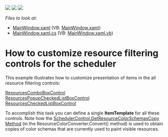 <!-- default badges list -->
![](https://img.shields.io/endpoint?url=https://codecentral.devexpress.com/api/v1/VersionRange/128656974/11.1.6%2B)
[![](https://img.shields.io/badge/Open_in_DevExpress_Support_Center-FF7200?style=flat-square&logo=DevExpress&logoColor=white)](https://supportcenter.devexpress.com/ticket/details/E3412)
[![](https://img.shields.io/badge/📖_How_to_use_DevExpress_Examples-e9f6fc?style=flat-square)](https://docs.devexpress.com/GeneralInformation/403183)
<!-- default badges end -->
<!-- default file list -->
*Files to look at*:

* [MainWindow.xaml](./CS/MainWindow.xaml) (VB: [MainWindow.xaml](./VB/MainWindow.xaml))
* [MainWindow.xaml.cs](./CS/MainWindow.xaml.cs) (VB: [MainWindow.xaml.vb](./VB/MainWindow.xaml.vb))
<!-- default file list end -->
# How to customize resource filtering controls for the scheduler


<p>This example illustrates how to customize presentation of items in the all resource filtering controls:</p><p><a href="http://documentation.devexpress.com/#WPF/clsDevExpressXpfSchedulerUIResourcesComboBoxControltopic"><u>ResourcesComboBoxControl</u></a><br />
<a href="http://documentation.devexpress.com/#WPF/clsDevExpressXpfSchedulerUIResourcesPopupCheckedListBoxControltopic"><u>ResourcesPopupCheckedListBoxControl</u></a><br />
<a href="http://documentation.devexpress.com/#WPF/clsDevExpressXpfSchedulerUIResourcesCheckedListBoxControltopic"><u>ResourcesCheckedListBoxControl</u></a></p><p>To accomplish this task you can define a single <strong>ItemTemplate</strong> for all these controls. Note how the <a href="http://documentation.devexpress.com/#WPF/DevExpressXpfSchedulerSchedulerControl_GetResourceColorSchemasCopytopic"><u>SchedulerControl.GetResourceColorSchemasCopy Method</u></a> (in the ResourceColorConverter.Convert() method) is used to obtain copies of color schemas that are currently used to paint visible resources.</p>

<br/>


